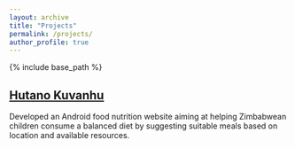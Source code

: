 ```yaml
---
layout: archive
title: "Projects"
permalink: /projects/
author_profile: true
---
```


{% include base_path %}



<h2><a href="http://Yinsight.github.io/files/sleep.pdf" target="_blank"> Hutano Kuvanhu</a></h2> 
<p>Developed an Android food nutrition website aiming at helping Zimbabwean children consume a balanced diet by
suggesting suitable meals based on location and available resources.</p>






